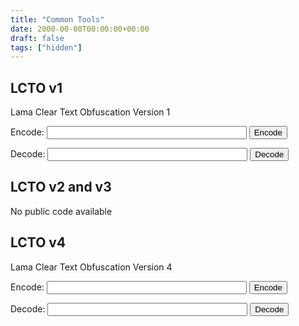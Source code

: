 ```yaml
---
title: "Common Tools"
date: 2000-00-00T00:00:00+00:00
draft: false
tags: ["hidden"]
---
```


## LCTO v1

Lama Clear Text Obfuscation Version 1

Encode: 
<input style="min-width: 20rem;" id="__r18_lcto_1_encode"></input>
<button onclick="__r18_lcto_1_onclick_encode()">Encode</button>

Decode: 
<input style="min-width: 20rem;" id="__r18_lcto_1_decode"></input>
<button onclick="__r18_lcto_1_onclick_decode()">Decode</button>

<script>

function __r18_lcto_1_onclick_encode() {
    const insertions = 'ghijklmnopqrstuvwxyz'


    const data = document.getElementById("__r18_lcto_1_encode")
    data.value = "lcto://" + data.value.split('')
        .map(it => it.charCodeAt(0).toString(16).padStart(2, "0")) // to hex string
        .map(it => it + insertions[Math.floor(Math.random() * 20)]).join('') + "/?version=1"

    data.focus()
    data.select()
}

function __r18_lcto_1_onclick_decode() {
    const data = document.getElementById("__r18_lcto_1_decode")
    try {
        const payload = new URL(data.value)
        if (payload.protocol !== "lcto:") {
            data.value = "error: unknown protocol"
            return
        }

        if (payload.searchParams.get("version") !== "1") {
            data.value = "error: only v1 is supported"
            return
        }

        const urlBody = isChromiumURLBugPresent() ? payload.pathname : payload.host
        data.value = urlBody.replace(/[g-zG-Z/]/g, "")
                        .match(/.{2}/g)
                        .map(it => String.fromCharCode(parseInt(it, 16)))
                        .reduce((accu, val) => accu += val, "")
        
    } catch(err) {
        data.value = "error"
        console.log(err)
    }
    
}

</script>

## LCTO v2 and v3
No public code available

## LCTO v4

Lama Clear Text Obfuscation Version 4

Encode: 
<input style="min-width: 20rem;" id="__r18_lcto_4_encode"></input>
<button onclick="__r18_lcto_4_onclick_encode()">Encode</button>

Decode: 
<input style="min-width: 20rem;" id="__r18_lcto_4_decode"></input>
<button onclick="__r18_lcto_4_onclick_decode()">Decode</button>

<script>

function isChromiumURLBugPresent() {
    const testURL = new URL("myscheme://body/?test=1")
    return !Boolean(testURL.host)
}

function __r18_lcto_4_onclick_encode() {
    const insertions = 'GHIJKLMNOPQRSTUVWXYZ'
    const replacement = {
        "0": "gq",
        "1": "hr",
        "2": "is",
        "3": "jt",
        "4": "ku",
        "5": "lv",
        "6": "mw",
        "7": "nx",
        "8": "oy",
        "9": "pz",
    }
    const isNumber = (it) => !Boolean(it.match(/[a-f]/))
    const randReplace = (it) => replacement[it][Math.floor(Math.random() * 2)]

    const data = document.getElementById("__r18_lcto_4_encode")
    data.value = "lcto://" + data.value.split('')
        .map(it => it.charCodeAt(0).toString(16).padStart(2, "0")) // to hex string
        .map(it => Array.from(it).map(num => isNumber(num) ? randReplace(num) : num).join("")) // remove number
        .map(it => it + insertions[Math.floor(Math.random() * 20)]).join('') + "/?version=4"

    data.focus()
    data.select()
}

function __r18_lcto_4_onclick_decode() {
    const replacement = {
        "g": "0",
        "q": "0",
        "h": "1",
        "r": "1",
        "i": "2",
        "s": "2",
        "j": "3",
        "t": "3",
        "k": "4",
        "u": "4",
        "l": "5",
        "v": "5",
        "m": "6",
        "w": "6",
        "n": "7",
        "x": "7",
        "o": "8",
        "y": "8",
        "p": "9",
        "z": "9",
    }
    const isNumber = (it) => Boolean(it.match(/[g-z]/))

    const data = document.getElementById("__r18_lcto_4_decode")
    try {
        const payload = new URL(data.value)
        if (payload.protocol !== "lcto:") {
            data.value = "error: unknown protocol"
            return
        }

        if (payload.searchParams.get("version") !== "4") {
            data.value = "error: only v4 is supported"
            return
        }

        const urlBody = isChromiumURLBugPresent() ? payload.pathname : payload.host
        data.value = urlBody.replace(/[G-Z/]/g, "")
                        .match(/.{2}/g)
                        .map(it => Array.from(it).map(num => isNumber(num) ? replacement[num] : num).join(""))
                        .map(it => String.fromCharCode(parseInt(it, 16)))
                        .reduce((accu, val) => accu += val, "")
        
    } catch(err) {
        data.value = "error"
        console.log(err)
    }
    
}
</script>
